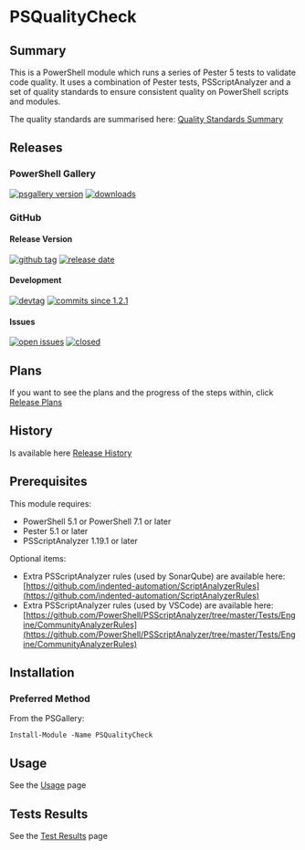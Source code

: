 # PSQualityCheck

## Summary

This is a PowerShell module which runs a series of Pester 5 tests to validate code quality. It uses a combination of Pester tests, PSScriptAnalyzer and a set of quality standards to ensure consistent quality on PowerShell scripts and modules.

The quality standards are summarised here: [Quality Standards Summary](https://github.com/andrewrdavidson/PSQualityCheck/wiki/Standards)

## Releases

### PowerShell Gallery

[![psgallery version](https://img.shields.io/powershellgallery/v/psqualitycheck)](https://www.powershellgallery.com/packages/PSQualityCheck) [![downloads](https://img.shields.io/powershellgallery/dt/PSQualityCheck)](https://www.powershellgallery.com/packages/PSQualityCheck)

### GitHub

#### Release Version

[![github tag](https://img.shields.io/github/v/tag/andrewrdavidson/psqualitycheck?sort=semver)](https://github.com/andrewrdavidson/PSQualityCheck/releases?sort=semver) [![release date](https://img.shields.io/github/release-date/andrewrdavidson/psqualitycheck)](https://github.com/andrewrdavidson/PSQualityCheck/releases)

#### Development

[![devtag](https://img.shields.io/badge/branch-1.3.0-blue)](https://github.com/andrewrdavidson/PSQualityCheck/tree/release-1.3.0)
[![commits since 1.2.1](https://img.shields.io/github/commits-since/andrewrdavidson/psqualitycheck/1.2.1/main?include_prereleases)](https://github.com/andrewrdavidson/PSQualityCheck/releases/1.2.1)

#### Issues

[![open issues](https://img.shields.io/github/issues-raw/andrewrdavidson/psqualitycheck)](https://github.com/andrewrdavidson/PSQualityCheck/issues?q=is%3Aopen+is%3Aissue) [![closed](https://img.shields.io/github/issues-closed-raw/andrewrdavidson/psqualitycheck)](https://github.com/andrewrdavidson/PSQualityCheck/issues?q=is%3Aissue+is%3Aclosed)

## Plans

If you want to see the plans and the progress of the steps within, click [Release Plans](https://github.com/andrewrdavidson/PSQualityCheck/wiki/Release-Plan)

## History

Is available here [Release History](https://github.com/andrewrdavidson/PSQualityCheck/wiki/Release-History)

## Prerequisites

This module requires:

* PowerShell 5.1 or PowerShell 7.1 or later
* Pester 5.1 or later
* PSScriptAnalyzer 1.19.1 or later

Optional items:

* Extra PSScriptAnalyzer rules (used by SonarQube) are available here:<br/>[https://github.com/indented-automation/ScriptAnalyzerRules](https://github.com/indented-automation/ScriptAnalyzerRules)
* Extra PSScriptAnalyzer rules (used by VSCode) are available here:<br/>[https://github.com/PowerShell/PSScriptAnalyzer/tree/master/Tests/Engine/CommunityAnalyzerRules](https://github.com/PowerShell/PSScriptAnalyzer/tree/master/Tests/Engine/CommunityAnalyzerRules)

## Installation

### Preferred Method

From the PSGallery:

`Install-Module -Name PSQualityCheck`

## Usage

See the [Usage](https://github.com/andrewrdavidson/PSQualityCheck/wiki/Usage) page

## Tests Results

See the [Test Results](https://github.com/andrewrdavidson/PSQualityCheck/wiki/Test-Results) page
